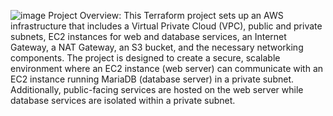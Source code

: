 
![image](https://github.com/user-attachments/assets/00dedff2-2c59-423a-a4b7-1656b0676221) Project Overview:
This Terraform project sets up an AWS infrastructure that includes a Virtual Private Cloud (VPC), public and private subnets, EC2 instances for web and database services, an Internet Gateway, a NAT Gateway, an S3 bucket, and the necessary networking components. The project is designed to create a secure, scalable environment where an EC2 instance (web server) can communicate with an EC2 instance running MariaDB (database server) in a private subnet. Additionally, public-facing services are hosted on the web server while database services are isolated within a private subnet.



        
